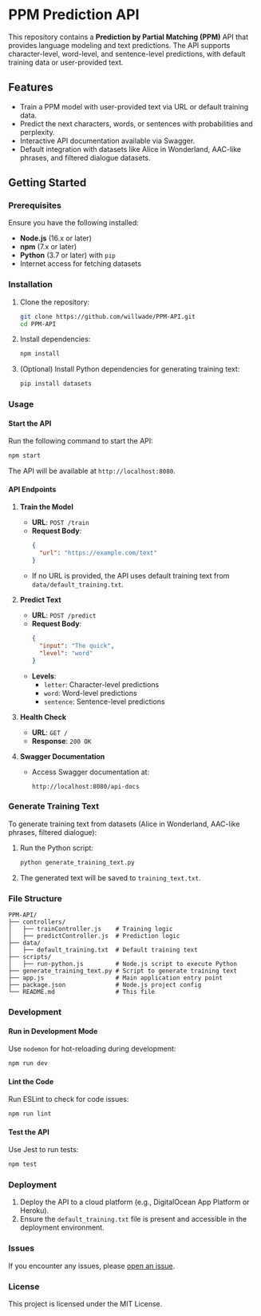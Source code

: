 
# PPM Prediction API

This repository contains a **Prediction by Partial Matching (PPM)** API that provides language modeling and text predictions. The API supports character-level, word-level, and sentence-level predictions, with default training data or user-provided text.

## Features

- Train a PPM model with user-provided text via URL or default training data.
- Predict the next characters, words, or sentences with probabilities and perplexity.
- Interactive API documentation available via Swagger.
- Default integration with datasets like Alice in Wonderland, AAC-like phrases, and filtered dialogue datasets.

## Getting Started

### Prerequisites

Ensure you have the following installed:

- **Node.js** (16.x or later)
- **npm** (7.x or later)
- **Python** (3.7 or later) with `pip`
- Internet access for fetching datasets

### Installation

1. Clone the repository:
   ```bash
   git clone https://github.com/willwade/PPM-API.git
   cd PPM-API
   ```

2. Install dependencies:
   ```bash
   npm install
   ```

3. (Optional) Install Python dependencies for generating training text:
   ```bash
   pip install datasets
   ```

### Usage

#### Start the API
Run the following command to start the API:
```bash
npm start
```

The API will be available at `http://localhost:8080`.

#### API Endpoints

1. **Train the Model**
   - **URL**: `POST /train`
   - **Request Body**:
     ```json
     {
       "url": "https://example.com/text"
     }
     ```
   - If no URL is provided, the API uses default training text from `data/default_training.txt`.

2. **Predict Text**
   - **URL**: `POST /predict`
   - **Request Body**:
     ```json
     {
       "input": "The quick",
       "level": "word"
     }
     ```
   - **Levels**:
     - `letter`: Character-level predictions
     - `word`: Word-level predictions
     - `sentence`: Sentence-level predictions

3. **Health Check**
   - **URL**: `GET /`
   - **Response**: `200 OK`

4. **Swagger Documentation**
   - Access Swagger documentation at:
     ```
     http://localhost:8080/api-docs
     ```

### Generate Training Text

To generate training text from datasets (Alice in Wonderland, AAC-like phrases, filtered dialogue):

1. Run the Python script:
   ```bash
   python generate_training_text.py
   ```
2. The generated text will be saved to `training_text.txt`.

### File Structure

```
PPM-API/
├── controllers/
│   ├── trainController.js    # Training logic
│   ├── predictController.js  # Prediction logic
├── data/
│   ├── default_training.txt  # Default training text
├── scripts/
│   ├── run-python.js         # Node.js script to execute Python
├── generate_training_text.py # Script to generate training text
├── app.js                    # Main application entry point
├── package.json              # Node.js project config
└── README.md                 # This file
```

### Development

#### Run in Development Mode
Use `nodemon` for hot-reloading during development:
```bash
npm run dev
```

#### Lint the Code
Run ESLint to check for code issues:
```bash
npm run lint
```

#### Test the API
Use Jest to run tests:
```bash
npm test
```

### Deployment

1. Deploy the API to a cloud platform (e.g., DigitalOcean App Platform or Heroku).
2. Ensure the `default_training.txt` file is present and accessible in the deployment environment.

### Issues

If you encounter any issues, please [open an issue](https://github.com/willwade/PPM-API/issues).

### License

This project is licensed under the MIT License.
